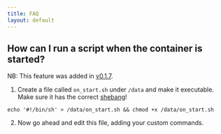 ```yaml
---
title: FAQ
layout: default
---
```


<h2 id="on_start">How can I run a script when the container is started?</h2>

NB: This feature was added in [v0.1.7](/history#v0.1.7).

1. Create a file called `on_start.sh` under `/data` and make it executable. Make sure it has the correct [shebang](https://en.wikipedia.org/wiki/Shebang_(Unix))!

`echo '#!/bin/sh' > /data/on_start.sh && chmod +x /data/on_start.sh`

2. Now go ahead and edit this file, adding your custom commands.
